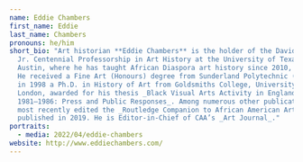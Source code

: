 ```yaml
---
name: Eddie Chambers
first_name: Eddie
last_name: Chambers
pronouns: he/him
short_bio: "Art historian **Eddie Chambers** is the holder of the David Bruton,
  Jr. Centennial Professorship in Art History at the University of Texas at
  Austin, where he has taught African Diaspora art history since 2010, teaching.
  He received a Fine Art (Honours) degree from Sunderland Polytechnic (1983) and
  in 1998 a Ph.D. in History of Art from Goldsmiths College, University of
  London, awarded for his thesis _Black Visual Arts Activity in England Between
  1981–1986: Press and Public Responses_. Among numerous other publications, he
  most recently edited the _Routledge Companion to African American Art History_
  published in 2019. He is Editor-in-Chief of CAA’s _Art Journal_."
portraits:
  - media: 2022/04/eddie-chambers
website: http://www.eddiechambers.com/
---
```

